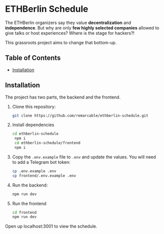 # ETHBerlin Schedule

The ETHBerlin organizers say they value **decentralization** and **independence**. But why are only **few highly selected companies** allowed to give talks or host experiences? Where is the stage for hackers?!

This grassroots project aims to change that bottom-up.

## Table of Contents

- [Installation](#installation)

## Installation

The project has two parts, the backend and the frontend.

1. Clone this repository:

   ```bash
   git clone https://github.com/remarcable/ethberlin-schedule.git
   ```

2. Install dependencies

   ```bash
   cd ethberlin-schedule
    npm i
    cd ethberlin-schedule/frontend
    npm i
   ```

3. Copy the `.env.example` file to `.env` and update the values. You will need to add a Telegram bot token:

   ```bash
   cp .env.example .env
   cp frontend/.env.example .env
   ```

4. Run the backend:

   ```bash
   npm run dev
   ```

5. Run the frontend

   ```bash
   cd frontend
   npm run dev
   ```

Open up localhost:3001 to view the schedule.
